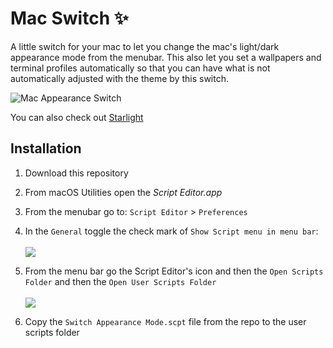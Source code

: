 
# Mac Switch ✨

A little switch for your mac to let you change the mac's light/dark appearance mode from the menubar. This also let you set a wallpapers and terminal profiles automatically so that you can have what is not automatically adjusted with the theme by this switch.

![Mac Appearance Switch](https://user-images.githubusercontent.com/2157285/80917372-ae1b4680-8d73-11ea-85de-5e8767e3c714.png)

You can also check out [Starlight](http://codes.kary.us/health/starlight)

## Installation

1. Download this repository

0. From macOS Utilities open the _Script Editor.app_

0. From the menubar go to: `Script Editor` > `Preferences`

0. In the `General` toggle the check mark of `Show Script menu in menu bar`:<br><br>![](https://user-images.githubusercontent.com/2157285/80917208-c50d6900-8d72-11ea-9880-0a2d7380e625.png)

0. From the menu bar go the Script Editor's icon and then the `Open Scripts Folder` and then the `Open User Scripts Folder`<br><br>![](https://user-images.githubusercontent.com/2157285/80917175-824b9100-8d72-11ea-867d-54c95a8889a0.png)

0. Copy the `Switch Appearance Mode.scpt` file from the repo to the user scripts folder
